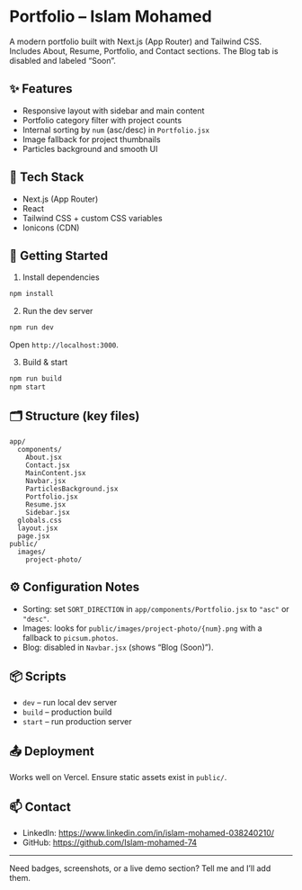 # Portfolio – Islam Mohamed

A modern portfolio built with Next.js (App Router) and Tailwind CSS. Includes About, Resume, Portfolio, and Contact sections. The Blog tab is disabled and labeled “Soon”.

## ✨ Features

- Responsive layout with sidebar and main content
- Portfolio category filter with project counts
- Internal sorting by `num` (asc/desc) in `Portfolio.jsx`
- Image fallback for project thumbnails
- Particles background and smooth UI

## 🧰 Tech Stack

- Next.js (App Router)
- React
- Tailwind CSS + custom CSS variables
- Ionicons (CDN)

## 🚀 Getting Started

1. Install dependencies

```bash
npm install
```

2. Run the dev server

```bash
npm run dev
```

Open `http://localhost:3000`.

3. Build & start

```bash
npm run build
npm start
```

## 🗂️ Structure (key files)

```
app/
  components/
    About.jsx
    Contact.jsx
    MainContent.jsx
    Navbar.jsx
    ParticlesBackground.jsx
    Portfolio.jsx
    Resume.jsx
    Sidebar.jsx
  globals.css
  layout.jsx
  page.jsx
public/
  images/
    project-photo/
```

## ⚙️ Configuration Notes

- Sorting: set `SORT_DIRECTION` in `app/components/Portfolio.jsx` to `"asc"` or `"desc"`.
- Images: looks for `public/images/project-photo/{num}.png` with a fallback to `picsum.photos`.
- Blog: disabled in `Navbar.jsx` (shows “Blog (Soon)”).

## 📦 Scripts

- `dev` – run local dev server
- `build` – production build
- `start` – run production server

## 📤 Deployment

Works well on Vercel. Ensure static assets exist in `public/`.

## 📫 Contact

- LinkedIn: https://www.linkedin.com/in/islam-mohamed-038240210/
- GitHub: https://github.com/Islam-mohamed-74

---

Need badges, screenshots, or a live demo section? Tell me and I’ll add them.
